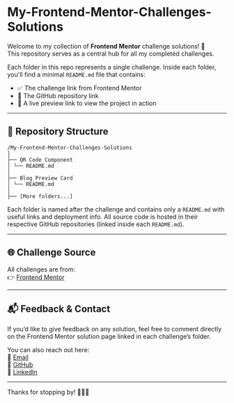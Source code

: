 # My-Frontend-Mentor-Challenges-Solutions

Welcome to my collection of **Frontend Mentor** challenge solutions! 🎯  
This repository serves as a central hub for all my completed challenges.

Each folder in this repo represents a single challenge. Inside each folder, you'll find a minimal `README.md` file that contains:

- ✅ The challenge link from Frontend Mentor  
- 📁 The GitHub repository link  
- 🔗 A live preview link to view the project in action  

---

## 📁 Repository Structure
```
/My-Frontend-Mentor-Challenges-Solutions
│
├── QR Code Component
│ └── README.md
│
├── Blog Preview Card
│ └── README.md
│
├── [More folders...]
```

Each folder is named after the challenge and contains only a `README.md` with useful links and deployment info. All source code is hosted in their respective GitHub repositories (linked inside each `README.md`).

---

## 🌐 Challenge Source

All challenges are from:  
👉 [Frontend Mentor](https://www.frontendmentor.io/)

---

## 📬 Feedback & Contact

If you’d like to give feedback on any solution, feel free to comment directly on the Frontend Mentor solution page linked in each challenge’s folder.

You can also reach out here:  
📧 [Email](mailto:hinabansal321@gmail.com)  
🔗 [GitHub](https://github.com/harshikab2112)  
🔗 [LinkedIn](https://www.linkedin.com/in/harshika-bansal/)

---

Thanks for stopping by! 👩‍💻✨
